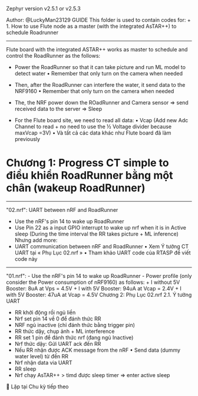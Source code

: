 Zephyr version v2.5.1 or v2.5.3

Author: @LuckyMan23129
GUIDE
This folder is used to contain codes for:
    + 1. How to use Flute node as a master (with the integrated AsTAR++) to schedule Roadrunner


------------------------------------------------------------------------------------------------------
Flute board with the integrated ASTAR++ works as master to schedule and control the RoadRunner as the follows:
-	Power the RoadRunner so that it can take picture and run ML model to detect water
•	Remember that only turn on the camera when needed
-	Then, after the RoadRunner can interfere the water, it send data to the NRF9160
•	Remember that only turn on the camera when needed
-	The, the NRF power down the ROadRunner and Camera sensor => send received data to the server => Sleep

-	 For the Flute board site, we need to read all data:
•	Vcap (Add new Adc Channel to read + no need to use the ½ Voltage divider because maxVcap =3V)
•	Và tất cả các data khác như Flute board đã làm previously



Chương 1: Progress
CT simple to điều khiển RoadRunner bằng một chân (wakeup RoadRunner)
================================================================



---------------------------------------------------------------------------------------------
"02.nrf": UART between nRF and RoadRunner
-	Use the nRF's pin 14 to wake up RoadRunner
-	Use Pin 22 as a input GPIO interrupt to wake up nrf when it is in Active sleep (During the time interval the RR takes picture + ML inference) 
  Nhưng add more:
-	UART communication between nRF and RoadRunner
•	Xem Ý tưởng CT UART tại « Phụ Lục 02.nrf » 
•	Tham khảo UART code của RTASP để viết code này


----------------------------------------------------------------------------------------------
"01.nrf":
    - Use the nRF's pin 14 to wake up RoadRunner
    - Power profile (only consider the Power consumption of nRF9160) as follows:
        + I without 5V Booster: 	8uA at Vps = 4.5V
        + I with 5V Booster:		94uA at Vcap = 2.4V
        + I with 5V Booster:		47uA at Vcap = 4.5V
Chương 2: Phụ Lục 02.nrf
2.1. Ý tưởng UART
 

-	RR khởi động rồi ngủ liền
-	Nrf set pin 14 về 0 để đánh thức RR
-	NRF ngủ inactive (chỉ đánh thức bằng trigger pin)
-	RR thức dậy, chụp ảnh + ML interference
-	RR set 1 pin để đánh thức nrf (đang ngủ Inactive)
-	Nrf thức dậy: Gửi UART ack đến RR
-	Nếu RR nhận được ACK message from the nRF
•	Send data (dummy water level) từ đến RR
-	Nrf nhận data via UART
-	RR sleep
-	Nrf chạy AsTAR++ > timd được sleep timer => enter active sleep

	Lặp tại Chu kỳ tiếp theo
